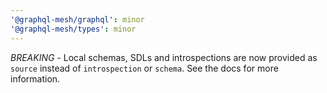 ```yaml
---
'@graphql-mesh/graphql': minor
'@graphql-mesh/types': minor
---
```


_BREAKING_ - Local schemas, SDLs and introspections are now provided as `source` instead of `introspection` or `schema`. See the docs for more information.
